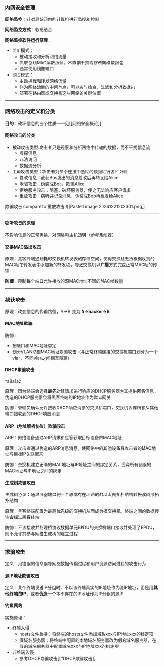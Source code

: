 ### 内网安全管理

**网络监控**：针对局域网内的计算机进行监视和控制

**网络监控方式**：软硬结合

**网络监控软件运行原理**：
- 监听模式：
  - 被动接收和分析网络流量
  - 抓取总线MAC层数据帧，不直接干预或修改网络数据包
  - 通常使用镜像端口
- 网关模式：
  - 主动拦截和转发网络流量
  - 作为网络流量的中间节点，可以实时检查、过滤和分析数据包
  - 部署在路由器或交换机这些网络的关键位置
---
### 网络攻击的定义和分类

**目的**：破坏信息的五个性质——见[[网络安全概论]]

#### 网络攻击的分类
- 被动攻击类型:攻击者只是观察和分析网络中传输的数据，而不干扰信息流
  - 嗅探信息
  - 非法访问
  - 数据流分析
- 主动攻击类型：攻击者对某个连接中通过的数据进行各种处理
  - 篡改信息：截获Bos发出的消息篡改后再转发给Alice
  - 欺骗攻击：伪装成Bob，欺骗Alice
  - 拒绝服务攻击：阻塞、破坏服务器，使之无法响应客户请求
  - 重放攻击：窃听并记录消息，伪装成Bob再重发给Alice

欺骗攻击 compare to 重放攻击
![[Pasted image 20241221202301.png]]

---

#### 窃听攻击的原理

不影响信息的正常传输，对网络和主机透明（参考集线器）

#### 交换MAC溢出攻击

原理：黑客终端通过**耗尽**交换机转发表的存储空间，使得交换机无法根据收到的MAC帧在转发表中添加新的转发项，导致交换机以**广播**方式完成正常MAC帧的传输

**防御**：限制每个端口允许接收的源MAC地址不同的MAC帧数量

---
### 截获攻击

原理：改变信息的传输路径，A->B 变为 **A->hacker->B**

#### MAC地址欺骗

防御：
- 把端口和MAC地址绑定
- 划分VLAN防御MAC地址欺骗攻击（与正常终端连接的交换机端口划分为一个vlan，不同vlan之间相互隔离）

#### DHCP欺骗攻击

^a8a1a2

原理：因为终端会选择**最先**对其请求进行响应的DHCP服务器为其提供网络信息，伪造的DHCP服务器会将黑客终端的IP地址作为默认网关

防御：管理员确认允许接收DHCP响应消息的交换机端口，交换机丢弃所有从其他端口接收到的DHCP响应消息

#### ARP（地址解析协议）欺骗攻击

ARP：网络设备通过ARP请求和应答获取目标设备的MAC地址

原理：攻击者通过伪造的ARP消息消息，使网络中的其他设备将攻击者的MAC地址与目标IP关联起来

防御：交换机建立正确的MAC地址与IP地址之间的绑定关系，丢弃所有错误的MAC地址与IP地址之间的绑定

#### 生成树欺骗攻击

生成树协议：通过阻塞端口将一个原本存在环路的的以太网拓扑结构转换成树形拓扑结构

原理：黑客终端配置为最高优先级的交换机从而成为根交换机，终端之间的数据传输会经过黑客终端

防御：不该接收并处理桥协议数据单元BPDU的交换机端口接收并处理了BPDU，则不允许其参与网络生成树的建立过程

---

### 欺骗攻击

定义：用错误的信息误导网络数据传输过程和用户资源访问过程的攻击行为

#### 源IP地址欺骗攻击

定义：某个终端发送IP分组时，不以该终端真实的IP地址作为源IP地址，而是用**其他终端的IP**，或者**伪造**一个本不存在的IP地址作为IP分组的源IP

#### 钓鱼网站

实施原理：
- 终端入侵
  - hosts文件劫持：将终端的hosts文件添加域名xxx与IP地址xxx的绑定项
  - 假域名服务器：将终端中配置的本地域名服务器改为假的域名服务器，在假的域名服务器中配置域名xxx与IP地址xxx的绑定项
- 非终端入侵
  - 参考DHCP欺骗攻击[[#DHCP欺骗攻击]]